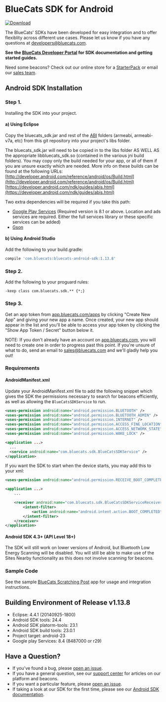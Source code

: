 BlueCats SDK for Android
====================

[ ![Download](https://api.bintray.com/packages/bluecats/maven/bluecats-android-sdk/images/download.svg) ](https://bintray.com/bluecats/maven/bluecats-android-sdk/\_latestVersion)

The BlueCats' SDKs have been developed for easy integration and to offer flexiblity across different use cases.  Please let us know if you have any questions at developers@bluecats.com.

**See the [BlueCats Developer Portal](https://developer.bluecats.com) for SDK documentation and getting started guides.**

Need some beacons? Check out our online store for a [StarterPack](http://store.bluecats.com/collections/featured-products/products/bluecats-starterpack-with-usb) or email our [sales team](mailto:sales@bluecats.com).

## Android SDK Installation  
### Step 1.
Installing the SDK into your project.

#### a) Using Eclipse
Copy the bluecats_sdk.jar and rest of the [ABI](https://developer.android.com/ndk/guides/abis.html) folders (armeabi, armeabi-v7a, etc) from this git repository into your project's libs folder.

The bluecats_sdk.jar will need to be copied in to the libs folder AS WELL AS the appropriate libbluecats_sdk.so (contained in the various jni build folders). You may copy only the build needed for your app, or all of them if you are unsure exactly which are needed. More info on these builds can be found at the following URLs:  
[http://developer.android.com/reference/android/os/Build.html](http://developer.android.com/reference/android/os/Build.html)  
[https://developer.android.com/ndk/guides/abis.html](https://developer.android.com/ndk/guides/abis.html)

Two extra dependencies will be required if you take this path:
- [Google Play Services](https://developers.google.com/android/guides/setup) (Required version is 8.1 or above. Location and ads services are required. Either the full services library or these specific services can be added)
- [Gson](https://github.com/google/gson)

#### b) Using Android Studio
Add the following to your build.gradle:
```gradle
compile 'com.bluecats:bluecats-android-sdk:1.13.8'
```
### Step 2.
Add the following to your proguard rules:
```
-keep class com.bluecats.sdk.** {*;}
```
### Step 3.
Get an app token from [app.bluecats.com/apps](http://app.bluecats.com/apps) by clicking "Create New App" and giving your new app a name. Once created, your new app should appear in the list and you'll be able to access your app token by clicking the "Show App Token / Secret" button below it.

NOTE: If you don't already have an account on [app.bluecats.com](http://app.bluecats.com/), you will need to create one in order to progress past this point. If you're unsure of what to do, send an email to [sales@bluecats.com](mailto:sales@bluecats.com) and we'll gladly help you out!

### Requirements
#### AndroidManifest.xml
Update your AndroidManifest.xml file to add the following snippet which gives the SDK the permissions necessary to search for beacons efficiently, as well as allowing the `BlueCatsSDKService` to run.
```xml
<uses-permission android:name="android.permission.BLUETOOTH" />
<uses-permission android:name="android.permission.BLUETOOTH_ADMIN" />
<uses-permission android:name="android.permission.INTERNET" />
<uses-permission android:name="android.permission.ACCESS_FINE_LOCATION" />
<uses-permission android:name="android.permission.ACCESS_NETWORK_STATE" />
<uses-permission android:name="android.permission.WAKE_LOCK" />

<application ...>
  ...
  <service android:name="com.bluecats.sdk.BlueCatsSDKService" />
</application>
```

If you want the SDK to start when the device starts, you may add this to your xml:
```xml
<uses-permission android:name="android.permission.RECEIVE_BOOT_COMPLETED" />

<application ...>
	...

	<receiver android:name="com.bluecats.sdk.BlueCatsSDKServiceReceiver" >
	    <intent-filter>
	        <action android:name="android.intent.action.BOOT_COMPLETED" />
	    </intent-filter>
	</receiver>
</application>
```
#### Android SDK 4.3+ (API Level 18+)
The SDK will still work on lower versions of Android, but Bluetooth Low Energy Scanning will be disabled. You will still be able to make use of the Sites Nearby functionality as this does not involve scanning for beacons.

### Sample Code
See the sample [BlueCats Scratching Post](https://github.com/bluecats/bluecats-scratchingpost-android) app for usage and integration instructions.

## Building Environment of Release v1.13.8

* Eclipse: 4.4.1 (20140925-1800)
* Android SDK tools: 24.4
* Android SDK platorm-tools: 23.1
* Android SDK build tools: 23.0.1
* Project target: android-23
* Google play Services: 8.4 (8487000 or r29)

## Have a Question?
* If you've found a bug, please [open an issue](https://github.com/bluecats/bluecats-android-sdk/issues).
* If you have a general question, see our [support center](support.bluecats.com) for articles on our platform and beacons.
* If you want a particular feature, please [open an issue](https://github.com/bluecats/bluecats-android-sdk/issues).
* If taking a look at our SDK for the first time, please see our [Android SDK documentation](https://developer.bluecats.com/).
